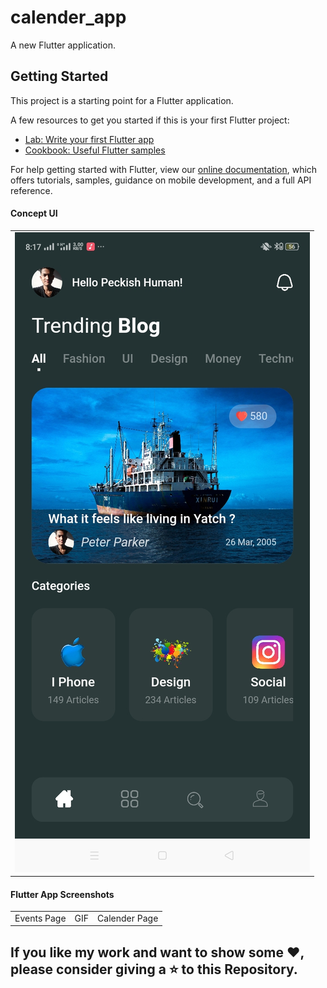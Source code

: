 # calender_app

A new Flutter application.

## Getting Started

This project is a starting point for a Flutter application.

A few resources to get you started if this is your first Flutter project:

- [Lab: Write your first Flutter app](https://flutter.dev/docs/get-started/codelab)
- [Cookbook: Useful Flutter samples](https://flutter.dev/docs/cookbook)

For help getting started with Flutter, view our
[online documentation](https://flutter.dev/docs), which offers tutorials,
samples, guidance on mobile development, and a full API reference.


#### Concept UI

<table>
  <tr><td><img src = "screenshots/p0.jpg"></td></tr>
 </table>

#### Flutter App Screenshots

<table>
  <tr>
    <td>Events Page</td>
     <td>GIF</td>
     <td>Calender Page</td>
  </tr>
  <tr>
    <!-- <td><img src="misc/1.png" width=270 height=480></td>
    <td><img src="misc/GIF.gif" width=270 height=480></td>
    <td><img src="misc/2.png" width=270 height=480></td> -->
  </tr>
 </table>

## If you like my work and want to show some ❤️, please consider giving a ⭐️ to this Repository.